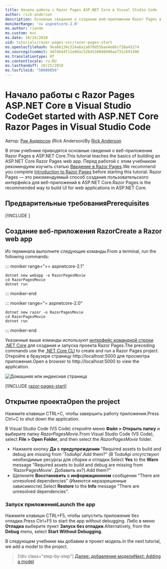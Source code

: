 ```yaml
---
title: Начало работы с Razor Pages ASP.NET Core в Visual Studio Code
author: rick-anderson
description: Основные сведения о создании веб-приложении Razor Pages в ASP.NET Core с помощью Visual Studio Code.
monikerRange: '>= aspnetcore-2.0'
ms.author: riande
ms.custom: mvc
ms.date: 10/24/2018
uid: tutorials/razor-pages-vsc/razor-pages-start
ms.openlocfilehash: 9ea66134c524a6a1a670d55bae4e66cf38a45274
ms.sourcegitcommit: 4d74644f11e0dac52b4510048490ae731c691496
ms.translationtype: HT
ms.contentlocale: ru-RU
ms.lasthandoff: 10/25/2018
ms.locfileid: "50089856"
---
```

# <a name="get-started-with-aspnet-core-razor-pages-in-visual-studio-code"></a><span data-ttu-id="dbd9b-103">Начало работы с Razor Pages ASP.NET Core в Visual Studio Code</span><span class="sxs-lookup"><span data-stu-id="dbd9b-103">Get started with ASP.NET Core Razor Pages in Visual Studio Code</span></span>

<span data-ttu-id="dbd9b-104">Автор: [Рик Андерсон](https://twitter.com/RickAndMSFT) (Rick Anderson)</span><span class="sxs-lookup"><span data-stu-id="dbd9b-104">By [Rick Anderson](https://twitter.com/RickAndMSFT)</span></span>

<span data-ttu-id="dbd9b-105">В этом учебнике приводятся основные сведения о веб-приложении Razor Pages в ASP.NET Core.</span><span class="sxs-lookup"><span data-stu-id="dbd9b-105">This tutorial teaches the basics of building an ASP.NET Core Razor Pages web app.</span></span> <span data-ttu-id="dbd9b-106">Перед работой с этим учебником рекомендуем изучить статью [Введение в Razor Pages](xref:razor-pages/index).</span><span class="sxs-lookup"><span data-stu-id="dbd9b-106">We recommend you complete [Introduction to Razor Pages](xref:razor-pages/index) before starting this tutorial.</span></span> <span data-ttu-id="dbd9b-107">Razor Pages — это рекомендуемый способ создания пользовательского интерфейса для веб-приложений в ASP.NET Core.</span><span class="sxs-lookup"><span data-stu-id="dbd9b-107">Razor Pages is the recommended way to build UI for web applications in ASP.NET Core.</span></span>

## <a name="prerequisites"></a><span data-ttu-id="dbd9b-108">Предварительные требования</span><span class="sxs-lookup"><span data-stu-id="dbd9b-108">Prerequisites</span></span>

[!INCLUDE [](~/includes/net-core-prereqs-vscode.md)]

## <a name="create-a-razor-web-app"></a><span data-ttu-id="dbd9b-109">Создание веб-приложения Razor</span><span class="sxs-lookup"><span data-stu-id="dbd9b-109">Create a Razor web app</span></span>

<span data-ttu-id="dbd9b-110">Из терминала выполните следующие команды.</span><span class="sxs-lookup"><span data-stu-id="dbd9b-110">From a terminal, run the following commands:</span></span>

::: moniker range=">= aspnetcore-2.1"

```console
dotnet new webapp -o RazorPagesMovie
cd RazorPagesMovie
dotnet run
```

::: moniker-end

::: moniker range="= aspnetcore-2.0"

```console
dotnet new razor -o RazorPagesMovie
cd RazorPagesMovie
dotnet run
```

::: moniker-end

<span data-ttu-id="dbd9b-111">Указанные выше команды используют [интерфейс командной строки .NET Core](/dotnet/core/tools/dotnet) для создания и запуска проекта Razor Pages.</span><span class="sxs-lookup"><span data-stu-id="dbd9b-111">The preceding commands use the [.NET Core CLI](/dotnet/core/tools/dotnet) to create and run a Razor Pages project.</span></span> <span data-ttu-id="dbd9b-112">Откройте в браузере страницу http://localhost:5000 для просмотра приложения.</span><span class="sxs-lookup"><span data-stu-id="dbd9b-112">Open a browser to http://localhost:5000 to view the application.</span></span>

![Домашняя или индексная страница](../razor-pages/razor-pages-start/_static/home.png)

[!INCLUDE [razor-pages-start](../../includes/RP/razor-pages-start.md)]

## <a name="open-the-project"></a><span data-ttu-id="dbd9b-114">Открытие проекта</span><span class="sxs-lookup"><span data-stu-id="dbd9b-114">Open the project</span></span>

<span data-ttu-id="dbd9b-115">Нажмите клавиши CTRL+C, чтобы завершить работу приложения.</span><span class="sxs-lookup"><span data-stu-id="dbd9b-115">Press Ctrl+C to shut down the application.</span></span>

<span data-ttu-id="dbd9b-116">В Visual Studio Code (VS Code) откройте меню **Файл > Открыть папку** и выберите папку *RazorPagesMovie*.</span><span class="sxs-lookup"><span data-stu-id="dbd9b-116">From Visual Studio Code (VS Code), select **File > Open Folder**, and then select the *RazorPagesMovie* folder.</span></span>

- <span data-ttu-id="dbd9b-117">Нажмите кнопку **Да** в **предупреждении** "Required assets to build and debug are missing from 'TodoApi'.Add them?" (В TodoApi отсутствуют необходимые ресурсы для сборки и отладки.</span><span class="sxs-lookup"><span data-stu-id="dbd9b-117">Select **Yes** to the **Warn** message "Required assets to build and debug are missing from 'RazorPagesMovie'.</span></span> <span data-ttu-id="dbd9b-118">Добавить их?).</span><span class="sxs-lookup"><span data-stu-id="dbd9b-118">Add them?"</span></span>
- <span data-ttu-id="dbd9b-119">Щелкните **Восстановить** в **информационном** сообщении "There are unresolved dependencies" (Имеются неразрешенные зависимости).</span><span class="sxs-lookup"><span data-stu-id="dbd9b-119">Select **Restore** to the **Info** message "There are unresolved dependencies".</span></span>

### <a name="launch-the-app"></a><span data-ttu-id="dbd9b-120">Запуск приложения</span><span class="sxs-lookup"><span data-stu-id="dbd9b-120">Launch the app</span></span>

<span data-ttu-id="dbd9b-121">Нажмите клавиши CTRL+F5, чтобы запустить приложение без отладки.</span><span class="sxs-lookup"><span data-stu-id="dbd9b-121">Press Ctrl+F5 to start the app without debugging.</span></span> <span data-ttu-id="dbd9b-122">Либо в меню **Отладка** выберите пункт **Запуск без отладки**.</span><span class="sxs-lookup"><span data-stu-id="dbd9b-122">Alternatively, from the **Debug** menu, select **Start Without Debugging**.</span></span>

<span data-ttu-id="dbd9b-123">В следующем учебнике мы добавим в проект модель.</span><span class="sxs-lookup"><span data-stu-id="dbd9b-123">In the next tutorial, we add a model to the project.</span></span> 

> [!div class="step-by-step"]
> [<span data-ttu-id="dbd9b-124">Далее: добавление модели</span><span class="sxs-lookup"><span data-stu-id="dbd9b-124">Next: Adding a model</span></span>](xref:tutorials/razor-pages-vsc/model)  
